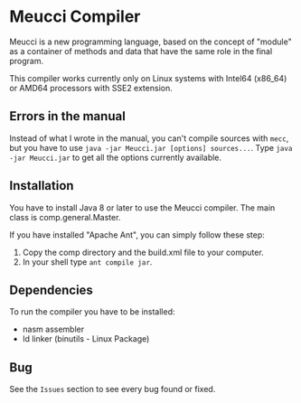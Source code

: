 # Meucci Compiler

Meucci is a new programming language, based on the concept of "module" as a container of methods and data that have the same role in the final program.

This compiler works currently only on Linux systems with Intel64 (x86_64) or AMD64 processors with SSE2 extension.

## Errors in the manual

Instead of what I wrote in the manual, you can't compile sources with `mecc`, but you have to use `java -jar Meucci.jar [options] sources...`. Type `java -jar Meucci.jar` to get all the options currently available.

## Installation

You have to install Java 8 or later to use the Meucci compiler. The main class is comp.general.Master.

If you have installed "Apache Ant", you can simply follow these step:

1. Copy the comp directory and the build.xml file to your computer.
2. In your shell type `ant compile jar`.

## Dependencies

To run the compiler you have to be installed:

- nasm assembler
- ld linker (binutils - Linux Package)

## Bug

See the `Issues` section to see every bug found or fixed.
